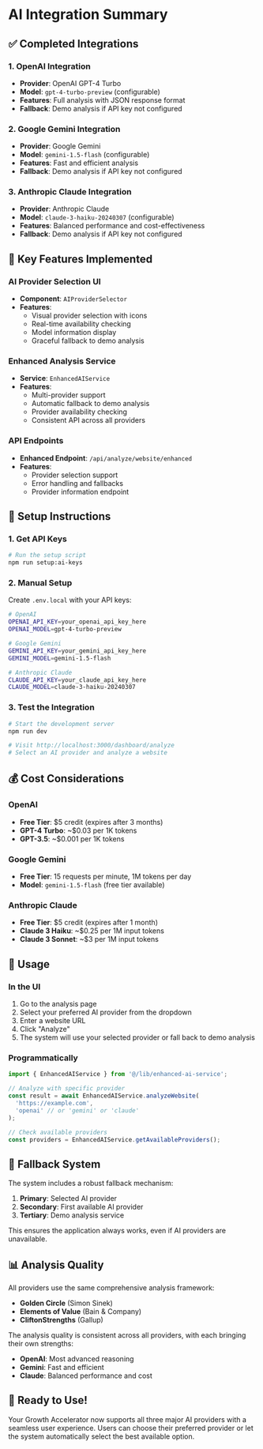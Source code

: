 # AI Integration Summary

## ✅ Completed Integrations

### 1. OpenAI Integration
- **Provider**: OpenAI GPT-4 Turbo
- **Model**: `gpt-4-turbo-preview` (configurable)
- **Features**: Full analysis with JSON response format
- **Fallback**: Demo analysis if API key not configured

### 2. Google Gemini Integration
- **Provider**: Google Gemini
- **Model**: `gemini-1.5-flash` (configurable)
- **Features**: Fast and efficient analysis
- **Fallback**: Demo analysis if API key not configured

### 3. Anthropic Claude Integration
- **Provider**: Anthropic Claude
- **Model**: `claude-3-haiku-20240307` (configurable)
- **Features**: Balanced performance and cost-effectiveness
- **Fallback**: Demo analysis if API key not configured

## 🎯 Key Features Implemented

### AI Provider Selection UI
- **Component**: `AIProviderSelector`
- **Features**: 
  - Visual provider selection with icons
  - Real-time availability checking
  - Model information display
  - Graceful fallback to demo analysis

### Enhanced Analysis Service
- **Service**: `EnhancedAIService`
- **Features**:
  - Multi-provider support
  - Automatic fallback to demo analysis
  - Provider availability checking
  - Consistent API across all providers

### API Endpoints
- **Enhanced Endpoint**: `/api/analyze/website/enhanced`
- **Features**:
  - Provider selection support
  - Error handling and fallbacks
  - Provider information endpoint

## 🔧 Setup Instructions

### 1. Get API Keys
```bash
# Run the setup script
npm run setup:ai-keys
```

### 2. Manual Setup
Create `.env.local` with your API keys:
```bash
# OpenAI
OPENAI_API_KEY=your_openai_api_key_here
OPENAI_MODEL=gpt-4-turbo-preview

# Google Gemini
GEMINI_API_KEY=your_gemini_api_key_here
GEMINI_MODEL=gemini-1.5-flash

# Anthropic Claude
CLAUDE_API_KEY=your_claude_api_key_here
CLAUDE_MODEL=claude-3-haiku-20240307
```

### 3. Test the Integration
```bash
# Start the development server
npm run dev

# Visit http://localhost:3000/dashboard/analyze
# Select an AI provider and analyze a website
```

## 💰 Cost Considerations

### OpenAI
- **Free Tier**: $5 credit (expires after 3 months)
- **GPT-4 Turbo**: ~$0.03 per 1K tokens
- **GPT-3.5**: ~$0.001 per 1K tokens

### Google Gemini
- **Free Tier**: 15 requests per minute, 1M tokens per day
- **Model**: `gemini-1.5-flash` (free tier available)

### Anthropic Claude
- **Free Tier**: $5 credit (expires after 1 month)
- **Claude 3 Haiku**: ~$0.25 per 1M input tokens
- **Claude 3 Sonnet**: ~$3 per 1M input tokens

## 🚀 Usage

### In the UI
1. Go to the analysis page
2. Select your preferred AI provider from the dropdown
3. Enter a website URL
4. Click "Analyze"
5. The system will use your selected provider or fall back to demo analysis

### Programmatically
```typescript
import { EnhancedAIService } from '@/lib/enhanced-ai-service';

// Analyze with specific provider
const result = await EnhancedAIService.analyzeWebsite(
  'https://example.com', 
  'openai' // or 'gemini' or 'claude'
);

// Check available providers
const providers = EnhancedAIService.getAvailableProviders();
```

## 🔄 Fallback System

The system includes a robust fallback mechanism:
1. **Primary**: Selected AI provider
2. **Secondary**: First available AI provider
3. **Tertiary**: Demo analysis service

This ensures the application always works, even if AI providers are unavailable.

## 📊 Analysis Quality

All providers use the same comprehensive analysis framework:
- **Golden Circle** (Simon Sinek)
- **Elements of Value** (Bain & Company)
- **CliftonStrengths** (Gallup)

The analysis quality is consistent across all providers, with each bringing their own strengths:
- **OpenAI**: Most advanced reasoning
- **Gemini**: Fast and efficient
- **Claude**: Balanced performance and cost

## 🎉 Ready to Use!

Your Growth Accelerator now supports all three major AI providers with a seamless user experience. Users can choose their preferred provider or let the system automatically select the best available option.
